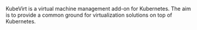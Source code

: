 KubeVirt is a virtual machine management add-on for Kubernetes. The aim is to provide a common ground for virtualization solutions on top of Kubernetes.
